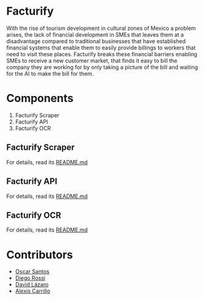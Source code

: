 # Facturify

With the rise of tourism development in cultural zones of Mexico a problem arises, the lack of financial development in SMEs that leaves them at a disadvantage compared to traditional businesses that have established financial systems that enable them to easily provide billings to workers that need to visit these places. Facturify breaks these financial barriers enabling SMEs to receive a new customer market, that finds it easy to bill the company they are working for by only taking a picture of the bill and waiting for the AI to make the bill for them. 

# Components

1. Facturify Scraper
2. Facturify API
3. Facturify OCR

## Facturify Scraper

For details, read its [README.md](src\facturify\README.md)

## Facturify API

For details, read its [README.md](src\fastapi\README.md)

## Facturify OCR

For details, read its [README.md](src\image_detection\README.md)

# Contributors

- [Oscar Santos](https://github.com/OscarSantosMu)
- [Diego Rossi](https://github.com/Diego785xd)
- [David Lázaro](https://github.com/David-Lazaro-Fernandez)
- [Alexis Carrillo](https://github.com/4-carrillo)
